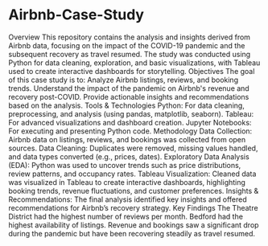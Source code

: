 # Airbnb-Case-Study

Overview
This repository contains the analysis and insights derived from Airbnb data, focusing on the impact of the COVID-19 pandemic and the subsequent recovery as travel resumed. The study was conducted using Python for data cleaning, exploration, and basic visualizations, with Tableau used to create interactive dashboards for storytelling.
Objectives
The goal of this case study is to:
Analyze Airbnb listings, reviews, and booking trends.
Understand the impact of the pandemic on Airbnb's revenue and recovery post-COVID.
Provide actionable insights and recommendations based on the analysis.
Tools & Technologies
Python: For data cleaning, preprocessing, and analysis (using pandas, matplotlib, seaborn).
Tableau: For advanced visualizations and dashboard creation.
Jupyter Notebooks: For executing and presenting Python code.
Methodology
Data Collection: Airbnb data on listings, reviews, and bookings was collected from open sources.
Data Cleaning: Duplicates were removed, missing values handled, and data types converted (e.g., prices, dates).
Exploratory Data Analysis (EDA): Python was used to uncover trends such as price distributions, review patterns, and occupancy rates.
Tableau Visualization: Cleaned data was visualized in Tableau to create interactive dashboards, highlighting booking trends, revenue fluctuations, and customer preferences.
Insights & Recommendations: The final analysis identified key insights and offered recommendations for Airbnb’s recovery strategy.
Key Findings
The Theatre District had the highest number of reviews per month.
Bedford had the highest availability of listings.
Revenue and bookings saw a significant drop during the pandemic but have been recovering steadily as travel resumed.
